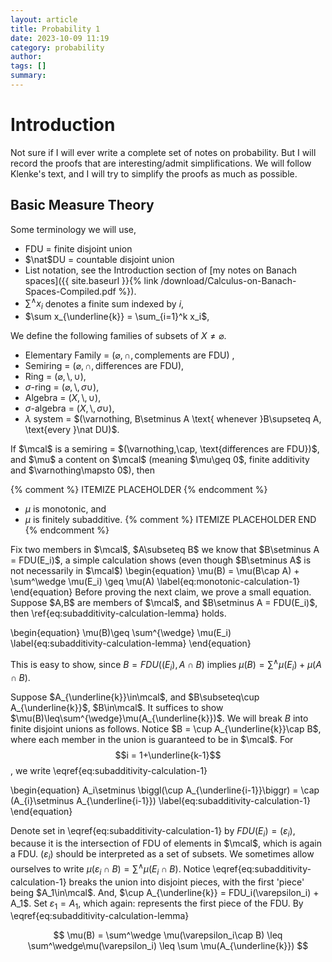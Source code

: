 ```yaml
---
layout: article
title: Probability 1
date: 2023-10-09 11:19
category: probability
author: 
tags: []
summary: 
---
```

# Introduction
Not sure if I will ever write a complete set of notes on probability. But I will record the proofs that are interesting/admit simplifications. We will follow Klenke's text, and I will try to simplify the proofs as much as possible.

## Basic Measure Theory
Some terminology we will use,
- FDU = finite disjoint union
- $\nat$DU = countable disjoint union
- List notation, see the Introduction section of [my notes on Banach spaces]({{ site.baseurl }}{% link /download/Calculus-on-Banach-Spaces-Compiled.pdf %}).
- $\sum^\wedge x_i$ denotes a finite sum indexed by $i$,
- $\sum x_{\underline{k}} = \sum_{i=1}^k x_i$,

We define the following families of subsets of $X\neq\varnothing$. 
- Elementary Family = $(\varnothing,\cap,\text{complements are FDU})$ ,
- Semiring = $(\varnothing,\cap,\text{differences are FDU})$,
- Ring = $(\varnothing,\setminus,\cup)$,
- $\sigma$-ring = $(\varnothing,\setminus,\sigma\cup)$,
- Algebra = $(X,\setminus,\cup)$,
- $\sigma$-algebra = $(X,\setminus, \sigma\cup)$,
- $\lambda$ system = $(\varnothing, B\setminus A \text{ whenever }B\supseteq A, \text{every }\nat DU)$.
<div class="theorem-box" markdown=1 name="Lemma 1.31">
If $\mcal$ is a semiring = $(\varnothing,\cap, \text{differences are FDU})$, and $\mu$ a content on $\mcal$ (meaning $\mu\geq 0$, finite additivity and $\varnothing\mapsto 0$), then

{% comment %} ITEMIZE PLACEHOLDER {% endcomment %}
- $\mu$ is monotonic, and 
- $\mu$ is finitely subadditive.
{% comment %} ITEMIZE PLACEHOLDER END {% endcomment %}

</div>

<div class="proof-box" markdown=1 name="">
Fix two members in $\mcal$, $A\subseteq B$ we know that $B\setminus A = FDU(E_i)$, a simple calculation shows (even though $B\setminus A$ is not necessarily in $\mcal$)
\begin{equation}
\mu(B) = \mu(B\cap A) + \sum^\wedge \mu(E_i) \geq \mu(A)
\label{eq:monotonic-calculation-1}
\end{equation}
Before proving the next claim, we prove a small equation. Suppose $A,B$ are members of $\mcal$, and $B\setminus A = FDU(E_i)$, then \ref{eq:subadditivity-calculation-lemma} holds.

\begin{equation}
\mu(B)\geq \sum^{\wedge} \mu(E_i)
\label{eq:subadditivity-calculation-lemma}
\end{equation}

This is easy to show, since $B = FDU((E_i), A\cap B)$ implies $\mu(B) = \sum^\wedge \mu(E_i) +\mu(A\cap B)$.

Suppose $A_{\underline{k}}\in\mcal$, and $B\subseteq\cup A_{\underline{k}}$, $B\in\mcal$. It suffices to show $\mu(B)\leq\sum^{\wedge}\mu(A_{\underline{k}})$. We will break $B$ into finite disjoint unions as follows. Notice $B = \cup A_{\underline{k}}\cap B$, where each member in the union is guaranteed to be in $\mcal$. For $$i = 1+\underline{k-1}$$, we write \eqref{eq:subadditivity-calculation-1}

\begin{equation}
A_i\setminus \biggl(\cup A_{\underline{i-1}}\biggr) = \cap (A_{i}\setminus A_{\underline{i-1}})
\label{eq:subadditivity-calculation-1}
\end{equation}

Denote set in \eqref{eq:subadditivity-calculation-1} by $FDU(E_i) = (\varepsilon_i)$, because it is the intersection of FDU of elements in $\mcal$, which is again a FDU. $(\varepsilon_i)$ should be interpreted as a set of subsets. We sometimes allow ourselves to write $\mu(\varepsilon_i\cap B) = \sum^\wedge \mu(E_i\cap B)$. Notice \eqref{eq:subadditivity-calculation-1} breaks the union into disjoint pieces, with the first 'piece' being $A_1\in\mcal$. And, $\cup A_{\underline{k}} = FDU_i(\varepsilon_i) + A_1$. Set $\varepsilon_1 = A_1$, which again: represents the first piece of the FDU. By \eqref{eq:subadditivity-calculation-lemma}

$$
\mu(B) = \sum^\wedge \mu(\varepsilon_i\cap B) \leq \sum^\wedge\mu(\varepsilon_i) \leq \sum \mu(A_{\underline{k}})
$$

</div>